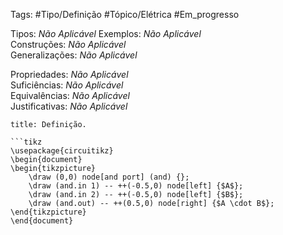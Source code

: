 Tags: #Tipo/Definição #Tópico/Elétrica #Em_progresso

Tipos: _Não Aplicável_ 
Exemplos: _Não Aplicável_  
Construções: _Não Aplicável_  
Generalizações: _Não Aplicável_

Propriedades: _Não Aplicável_  
Suficiências: _Não Aplicável_  
Equivalências: _Não Aplicável_  
Justificativas: _Não Aplicável_

```ad-abstract
title: Definição.

```tikz  
\usepackage{circuitikz}
\begin{document}
\begin{tikzpicture}
	\draw (0,0) node[and port] (and) {};
	\draw (and.in 1) -- ++(-0.5,0) node[left] {$A$};
	\draw (and.in 2) -- ++(-0.5,0) node[left] {$B$};
	\draw (and.out) -- ++(0.5,0) node[right] {$A \cdot B$};
\end{tikzpicture}
\end{document}
```
